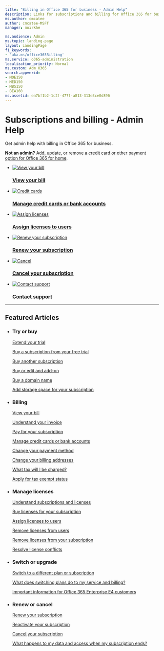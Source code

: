 ```yaml
---
title: "Billing in Office 365 for business - Admin Help"
description: Links for subscriptions and billing for Office 365 for business
ms.author: cmcatee
author: cmcatee-MSFT
manager: mnirkhe

ms.audience: Admin
ms.topic: landing-page
layout: LandingPage
f1_keywords:
- 'aka.ms/office365Billing'
ms.service: o365-administration
localization_priority: Normal
ms.custom: Adm_O365
search.appverid:
- MOE150
- MED150
- MBS150
- BEA160
ms.assetid: ea7bf1b2-1c2f-477f-a813-313e3ce0d896
---
```


# Subscriptions and billing - Admin Help

Get admin help with billing in Office 365 for business.

**Not an admin?** [Add, update, or remove a credit card or other payment option for Office 365 for home](https://support.microsoft.com/help/4026594).

<ul class="panelContent cardsFTitle">
    <li>
        <a href="view-your-bill-or-invoice">
        <div class="cardSize">
            <div class="cardPadding">
                <div class="card">
                    <div class="cardImageOuter">
                        <div class="cardImage">
                            <img src="https://docs.microsoft.com/en-us/Office/media/icons/bill.svg" alt="View your bill" />
                        </div>
                    </div>
                    <div class="cardText">
                        <h3>View your bill</h3>
                    </div>
                </div>
            </div>
        </div>
        </a>
    </li>
    <li>
        <a href="add-update-or-remove-credit-card-or-bank-account">
        <div class="cardSize">
            <div class="cardPadding">
                <div class="card">
                    <div class="cardImageOuter">
                        <div class="cardImage">
                            <img src="https://docs.microsoft.com/en-us/office/media/icons/credit-card.svg" alt="Credit cards" />
                        </div>
                    </div>
                    <div class="cardText">
                        <h3>Manage credit cards or bank accounts</h3>
                    </div>
                </div>
            </div>
        </div>
        </a>
    </li>
    <li>
        <a href="assign-licenses-to-users">
        <div class="cardSize">
            <div class="cardPadding">
                <div class="card">
                    <div class="cardImageOuter">
                        <div class="cardImage">
                            <img src="https://docs.microsoft.com/en-us/office/media/icons/users-people.svg" alt="Assign licenses" />
                        </div>
                    </div>
                    <div class="cardText">
                        <h3>Assign licenses to users</h3>
                    </div>
                </div>
            </div>
        </div>
        </a>
    </li>
</ul>
<ul class="panelContent cardsFTitle">
    <li>
        <a href="renew-your-subscription">
        <div class="cardSize">
            <div class="cardPadding">
                <div class="card">
                    <div class="cardImageOuter">
                        <div class="cardImage">
                            <img src="https://docs.microsoft.com/en-us/office/media/icons/renew.svg" alt="Renew your subscription" />
                        </div>
                    </div>
                    <div class="cardText">
                        <h3>Renew your subscription</h3>
                    </div>
                </div>
            </div>
        </div>
        </a>
    </li>
    <li>
        <a href="cancel-your-subscription">
        <div class="cardSize">
            <div class="cardPadding">
                <div class="card">
                    <div class="cardImageOuter">
                        <div class="cardImage">
                            <img src="https://docs.microsoft.com/en-us/office/media/icons/cancel.svg" alt="Cancel" />
                        </div>
                    </div>
                    <div class="cardText">
                        <h3>Cancel your subscription</h3>
                    </div>
                </div>
            </div>
        </div>
        </a>
    </li>
    <li>
        <a href="../contact-support-for-business-products">
        <div class="cardSize">
            <div class="cardPadding">
                <div class="card">
                    <div class="cardImageOuter">
                        <div class="cardImage">
                            <img src="https://docs.microsoft.com/en-us/office/media/icons/headset.svg" alt="Contact support" />
                        </div>
                    </div>
                    <div class="cardText">
                        <h3>Contact support</h3>
                    </div>
                </div>
            </div>
        </div>
        </a>
    </li>
</ul>

---

<h2>Featured Articles</h2>
<ul class="panelContent cardsW">
    <li>
        <div class="cardSize">
            <div class="cardPadding">
                <div class="card">
                    <div class="cardText">
                        <h3>Try or buy</h3>
                        <p><a href="extend-your-trial">Extend your trial</a></p>
                        <p><a href="buy-a-subscription-from-your-free-trial">Buy a subscription from your free trial</a></p>
                        <p><a href="buy-another-subscription">Buy another subscription</a></p>
                        <p><a href="buy-or-edit-an-add-on">Buy or edit and add-on</a></p>
                        <p><a href="../get-help-with-domains/buy-a-domain-name">Buy a domain name</a></p>
                        <p><a href="add-storage-space">Add storage space for your subscription</a></p>
                    </div>
                </div>
            </div>
        </div>
    </li>
    <li>
        <div class="cardSize">
            <div class="cardPadding">
                <div class="card">
                    <div class="cardText">
                        <h3>Billing</h3>
                        <p><a href="view-your-bill-or-invoice">View your bill</a></p>
                        <p><a href="understand-your-invoice">Understand your invoice</a></p>
                        <p><a href="pay-for-your-subscription">Pay for your subscription</a></p>
                        <p><a href="add-update-or-remove-credit-card-or-bank-account">Manage credit cards or bank accounts</a></p>
                        <p><a href="change-payment-method">Change your payment method</a></p>
                        <p><a href="change-your-billing-addresses">Change your billing addresses</a></p>
                        <p><a href="what-tax-will-i-be-charged">What tax will I be charged?</a></p>
                        <p><a href="apply-for-tax-exempt-status">Apply for tax exempt status</a></p>
                    </div>
                </div>
            </div>
        </div>
    </li>
    <li>
        <div class="cardSize">
            <div class="cardPadding">
            <div class="card">
                <div class="cardText">
                        <h3>Manage licenses</h3>
                        <p><a href="subscriptions-and-licenses">Understand subscriptions and licenses</a></p>
                        <p><a href="buy-licenses">Buy licenses for your subscription</a></p>
                        <p><a href="assign-licenses-to-users">Assign licenses to users</a></p>
                        <p><a href="remove-licenses-from-users">Remove licenses from users</a></p>
                        <p><a href="remove-licenses-from-subscription">Remove licenses from your subscription</a></p>
                        <p><a href="resolve-license-conflicts">Resolve license conflicts</a></p>
                    </div>
                </div>
            </div>
        </div>
    </li>
    <li>
        <div class="cardSize">
            <div class="cardPadding">
                <div class="card">
                    <div class="cardText">
                        <h3>Switch or upgrade</h3>
                        <p><a href="switch-to-a-different-plan">Switch to a different plan or subscription</a></p>
                        <p><a href="what-does-switching-plans-do-to-my-service-and-billing">What does switching plans do to my service and billing?</a></p>
                        <p><a href="https://support.office.com/article/f9572348-43a2-43fa-a3d8-3b6c9c042147">Important information for Office 365 Enterprise E4 customers</a></p>
                    </div>
                </div>
            </div>
        </div>
    </li>
    <li>
        <div class="cardSize">
            <div class="cardPadding">
                <div class="card">
                    <div class="cardText">
                        <h3>Renew or cancel</h3>
                        <p><a href="renew-your-subscription">Renew your subscription</a></p>
                        <p><a href="reactivate-your-subscription">Reactivate your subscription</a></p>
                        <p><a href="cancel-your-subscription">Cancel your subscription</a></p>
                        <p><a href="what-if-my-subscription-expires">What happens to my data and access when my subscription ends?</a></p>
                    </div>
                </div>
            </div>
        </div> 
    </li>
</ul>